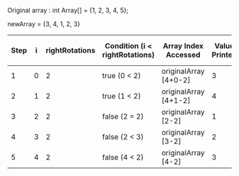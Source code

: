 Original array :     int Array[] = {1, 2, 3, 4, 5};

newArray = {3, 4, 1, 2, 3}


| Step | i   | rightRotations | Condition (i < rightRotations) | Array Index Accessed | Value Printed | newArray[i] Value | original array value|
|------|-----|----------------|--------------------------------|----------------------|---------------|-------------------| -------------------|
| 1    | 0   | 2              | true    (0 < 2)                           | originalArray [4+0-2] | 3             | 3                 | 1
| 2    | 1   | 2              | true    (1 < 2)                       | originalArray [4+1-2] | 4             | 4                 |2
| 3    | 2   | 2              | false   (2 = 2)                      | originalArray [2-2]   | 1             | 1                 |3
| 4    | 3   | 2              | false   (2 < 3)                       | originalArray [3-2]   | 2             | 2                 |4
| 5    | 4   | 2              | false    (4 < 2)                      | originalArray [4-2]   | 3             | 3                 | 5
